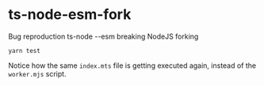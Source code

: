 # ts-node-esm-fork
Bug reproduction ts-node --esm breaking NodeJS forking

`yarn test`

Notice how the same `index.mts` file is getting executed again, instead of the `worker.mjs` script. 

